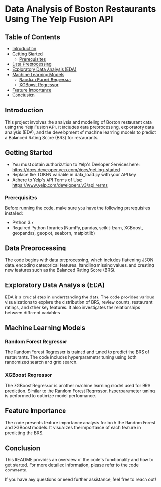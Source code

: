 # Data Analysis of Boston Restaurants Using The Yelp Fusion API

## Table of Contents

- [Introduction](#introduction)
- [Getting Started](#getting-started)
  - [Prerequisites](#prerequisites)
- [Data Preprocessing](#data-preprocessing)
- [Exploratory Data Analysis (EDA)](#exploratory-data-analysis-eda)
- [Machine Learning Models](#machine-learning-models)
  - [Random Forest Regressor](#random-forest-regressor)
  - [XGBoost Regressor](#xgboost-regressor)
- [Feature Importance](#feature-importance)
- [Conclusion](#conclusion)

## Introduction
This project involves the analysis and modeling of Boston restaurant data using the Yelp Fusion API. It includes data preprocessing, exploratory data analysis (EDA), and the development of machine learning models to predict a Balanced Rating Score (BRS) for restaurants. 

## Getting Started

- You must obtain authorization to Yelp's Devloper Services here: https://docs.developer.yelp.com/docs/getting-started
- Replace the TOKEN variable in data_load.py with your API key
- Adhere to Yelp's API Terms of Use: https://www.yelp.com/developers/v3/api_terms

### Prerequisites

Before running the code, make sure you have the following prerequisites installed:

- Python 3.x
- Required Python libraries (NumPy, pandas, scikit-learn, XGBoost, geopandas, geoplot, seaborn, matplotlib)


## Data Preprocessing

The code begins with data preprocessing, which includes flattening JSON data, encoding categorical features, handling missing values, and creating new features such as the Balanced Rating Score (BRS).

## Exploratory Data Analysis (EDA)

EDA is a crucial step in understanding the data. The code provides various visualizations to explore the distribution of BRS, review counts, restaurant ratings, and other key features. It also investigates the relationships between different variables.

## Machine Learning Models

### Random Forest Regressor

The Random Forest Regressor is trained and tuned to predict the BRS of restaurants. The code includes hyperparameter tuning using both randomized search and grid search.

### XGBoost Regressor

The XGBoost Regressor is another machine learning model used for BRS prediction. Similar to the Random Forest Regressor, hyperparameter tuning is performed to optimize model performance.

## Feature Importance

The code presents feature importance analysis for both the Random Forest and XGBoost models. It visualizes the importance of each feature in predicting the BRS.

## Conclusion

This README provides an overview of the code's functionality and how to get started. For more detailed information, please refer to the code comments.

If you have any questions or need further assistance, feel free to reach out!


